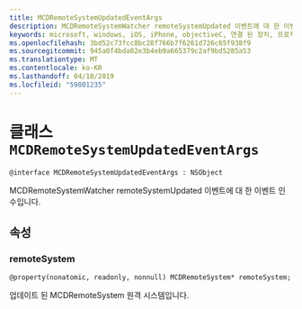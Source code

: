 ```yaml
---
title: MCDRemoteSystemUpdatedEventArgs
description: MCDRemoteSystemWatcher remoteSystemUpdated 이벤트에 대 한 이벤트 인수입니다.
keywords: microsoft, windows, iOS, iPhone, objectiveC, 연결 된 장치, 프로젝트 로마
ms.openlocfilehash: 3bd52c73fcc8bc28f766b7f6261d726c65f938f9
ms.sourcegitcommit: 945a0f4bda02e3b4eb9a665379c2af9bd5285a53
ms.translationtype: MT
ms.contentlocale: ko-KR
ms.lasthandoff: 04/18/2019
ms.locfileid: "59801235"
---
```

# <a name="class-mcdremotesystemupdatedeventargs"></a>클래스 `MCDRemoteSystemUpdatedEventArgs` 

```
@interface MCDRemoteSystemUpdatedEventArgs : NSObject
```  

MCDRemoteSystemWatcher remoteSystemUpdated 이벤트에 대 한 이벤트 인수입니다.

## <a name="properties"></a>속성

### <a name="remotesystem"></a>remoteSystem
`@property(nonatomic, readonly, nonnull) MCDRemoteSystem* remoteSystem;`

업데이트 된 MCDRemoteSystem 원격 시스템입니다.